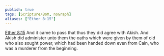 ```yaml
---
publish: true
tags: [Scripture/BoM, noGraph]
aliases: ["Ether 8:15"]
---
```

[Ether 8:15](https://churchofjesuschrist.org/study/scriptures/bofm/ether/8?lang=eng&id=p15#p15) And it came to pass that thus they did agree with Akish. And Akish did administer unto them the oaths which were given by them of old who also sought power, which had been handed down even from Cain, who was a murderer from the beginning.
